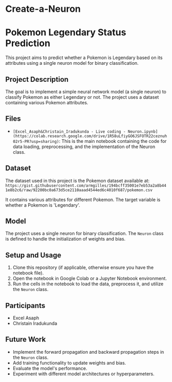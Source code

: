 # Create-a-Neuron

# Pokemon Legendary Status Prediction

This project aims to predict whether a Pokemon is Legendary based on its attributes using a single neuron model for binary classification.

## Project Description

The goal is to implement a simple neural network model (a single neuron) to classify Pokemon as either Legendary or not. The project uses a dataset containing various Pokemon attributes.

## Files

*   `[Excel_Asaph&Christain_Iradukunda - Live coding - Neuron.ipynb](https://colab.research.google.com/drive/1R58uLfiyGO6JSFOTR22ceznuh02r5-PR?usp=sharing)`: This is the main notebook containing the code for data loading, preprocessing, and the implementation of the Neuron class.

## Dataset

The dataset used in this project is the Pokemon dataset available at:
`https://gist.githubusercontent.com/armgilles/194bcff35001e7eb53a2a8b441e8b2c6/raw/92200bc0a673d5ce2110aaad4544ed6c4010f687/pokemon.csv`

It contains various attributes for different Pokemon. The target variable is whether a Pokemon is 'Legendary'.

## Model

The project uses a single neuron for binary classification. The `Neuron` class is defined to handle the initialization of weights and bias.

## Setup and Usage

1.  Clone this repository (if applicable, otherwise ensure you have the notebook file).
2.  Open the notebook in Google Colab or a Jupyter Notebook environment.
3.  Run the cells in the notebook to load the data, preprocess it, and utilize the `Neuron` class.

## Participants

*   Excel Asaph
*   Christain Iradukunda

## Future Work

*   Implement the forward propagation and backward propagation steps in the `Neuron` class.
*   Add training functionality to update weights and bias.
*   Evaluate the model's performance.
*   Experiment with different model architectures or hyperparameters.
